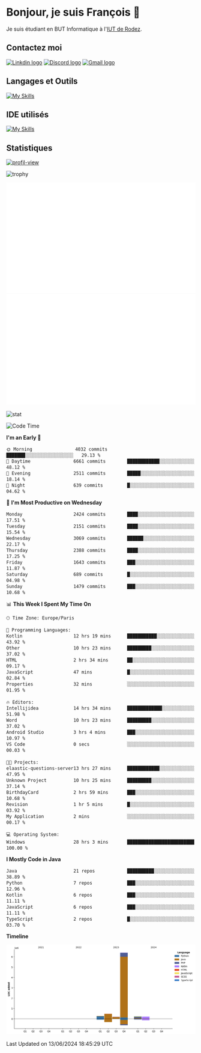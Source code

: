 # Bonjour, je suis François 👋

Je suis étudiant en BUT Informatique à l'[IUT de Rodez](https://iut-rodez.fr).

## Contactez moi

<p>
<a href="https://www.linkedin.com/in/fran%C3%A7ois-de-saint-palais-00985327a/" target="blank"><img src="https://img.shields.io/badge/LinkedIn-0077B5?style=for-the-badge&logo=linkedin&logoColor=white" alt="Linkdin logo"/></a>
<a href="https://discord.gg/francis389" target="blank"><img src="https://img.shields.io/badge/Discord-7289DA?style=for-the-badge&logo=discord&logoColor=white" alt="Discord logo" /></a>
<a href="mailto:francois-sp@gmx.fr" target="blank"><img src="https://img.shields.io/badge/Gmail-D14836?style=for-the-badge&logo=gmail&logoColor=white" alt="Gmail logo"/></a> 
</p>

## Langages et Outils

[![My Skills](https://skillicons.dev/icons?i=java,py,kotlin,spring,git,html,css,sass,svelte,vue,angular,react,bootstrap,ts,jquery,js,php,mysql,sqlite,grafana,linux,windows,figma,postman)](https://skillicons.dev)

## IDE utilisés

[![My Skills](https://skillicons.dev/icons?i=idea,phpstorm,pycharm,androidstudio,vscode,webstorm,eclipse)](https://skillicons.dev)

## Statistiques

[![profil-view](https://komarev.com/ghpvc/?username=francois389&label=Profile%20views&color=0e75b6&style=flat)](https://github.com/ryo-ma/github-profile-trophy)

![trophy](https://github-profile-trophy.vercel.app/?username=Francois389&theme=onedark&column=-1)

![top-lang](https://raw.githubusercontent.com/Francois389/github-stat/master/generated/languages.svg#gh-dark-mode-only)
![](https://raw.githubusercontent.com/Francois389/github-stat/master/generated/overview.svg#gh-dark-mode-only)

![stat](https://github-readme-stats.vercel.app/api?username=francois389&show_icons=true&locale=fr&theme=onedark)

<!--START_SECTION:waka-->
![Code Time](http://img.shields.io/badge/Code%20Time-289%20hrs%2011%20mins-blue)

**I'm an Early 🐤** 

```text
🌞 Morning                4032 commits        ███████░░░░░░░░░░░░░░░░░░   29.13 % 
🌆 Daytime                6661 commits        ████████████░░░░░░░░░░░░░   48.12 % 
🌃 Evening                2511 commits        █████░░░░░░░░░░░░░░░░░░░░   18.14 % 
🌙 Night                  639 commits         █░░░░░░░░░░░░░░░░░░░░░░░░   04.62 % 
```
📅 **I'm Most Productive on Wednesday** 

```text
Monday                   2424 commits        ████░░░░░░░░░░░░░░░░░░░░░   17.51 % 
Tuesday                  2151 commits        ████░░░░░░░░░░░░░░░░░░░░░   15.54 % 
Wednesday                3069 commits        ██████░░░░░░░░░░░░░░░░░░░   22.17 % 
Thursday                 2388 commits        ████░░░░░░░░░░░░░░░░░░░░░   17.25 % 
Friday                   1643 commits        ███░░░░░░░░░░░░░░░░░░░░░░   11.87 % 
Saturday                 689 commits         █░░░░░░░░░░░░░░░░░░░░░░░░   04.98 % 
Sunday                   1479 commits        ███░░░░░░░░░░░░░░░░░░░░░░   10.68 % 
```


📊 **This Week I Spent My Time On** 

```text
🕑︎ Time Zone: Europe/Paris

💬 Programming Languages: 
Kotlin                   12 hrs 19 mins      ███████████░░░░░░░░░░░░░░   43.92 % 
Other                    10 hrs 23 mins      █████████░░░░░░░░░░░░░░░░   37.02 % 
HTML                     2 hrs 34 mins       ██░░░░░░░░░░░░░░░░░░░░░░░   09.17 % 
JavaScript               47 mins             █░░░░░░░░░░░░░░░░░░░░░░░░   02.84 % 
Properties               32 mins             ░░░░░░░░░░░░░░░░░░░░░░░░░   01.95 % 

🔥 Editors: 
Intellijidea             14 hrs 34 mins      █████████████░░░░░░░░░░░░   51.98 % 
Word                     10 hrs 23 mins      █████████░░░░░░░░░░░░░░░░   37.02 % 
Android Studio           3 hrs 4 mins        ███░░░░░░░░░░░░░░░░░░░░░░   10.97 % 
VS Code                  0 secs              ░░░░░░░░░░░░░░░░░░░░░░░░░   00.03 % 

🐱‍💻 Projects: 
elaastic-questions-server13 hrs 27 mins      ████████████░░░░░░░░░░░░░   47.95 % 
Unknown Project          10 hrs 25 mins      █████████░░░░░░░░░░░░░░░░   37.14 % 
BirthdayCard             2 hrs 59 mins       ███░░░░░░░░░░░░░░░░░░░░░░   10.68 % 
Revision                 1 hr 5 mins         █░░░░░░░░░░░░░░░░░░░░░░░░   03.92 % 
My Application           2 mins              ░░░░░░░░░░░░░░░░░░░░░░░░░   00.17 % 

💻 Operating System: 
Windows                  28 hrs 3 mins       █████████████████████████   100.00 % 
```

**I Mostly Code in Java** 

```text
Java                     21 repos            ██████████░░░░░░░░░░░░░░░   38.89 % 
Python                   7 repos             ███░░░░░░░░░░░░░░░░░░░░░░   12.96 % 
Kotlin                   6 repos             ███░░░░░░░░░░░░░░░░░░░░░░   11.11 % 
JavaScript               6 repos             ███░░░░░░░░░░░░░░░░░░░░░░   11.11 % 
TypeScript               2 repos             █░░░░░░░░░░░░░░░░░░░░░░░░   03.70 % 
```



**Timeline**

![Lines of Code chart](https://raw.githubusercontent.com/Francois389/Francois389/main/assets/bar_graph.png)


 Last Updated on 13/06/2024 18:45:29 UTC
<!--END_SECTION:waka-->
